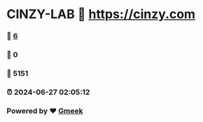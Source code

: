 # CINZY-LAB :link: https://cinzy.com 
### :page_facing_up: [6](https://cinzy.com/tag.html) 
### :speech_balloon: 0 
### :hibiscus: 5151 
### :alarm_clock: 2024-06-27 02:05:12 
### Powered by :heart: [Gmeek](https://github.com/Meekdai/Gmeek)
